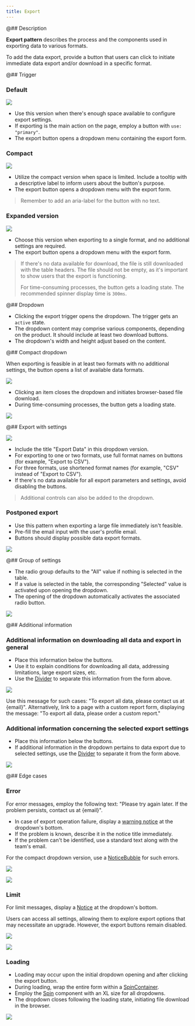 ```yaml
---
title: Export
---
```


@## Description

**Export pattern** describes the process and the components used in exporting data to various formats.

To add the data export, provide a button that users can click to initiate immediate data export and/or download in a specific format.

@## Trigger

### Default

![](static/default-export.png)

- Use this version when there's enough space available to configure export settings.
- If exporting is the main action on the page, employ a button with `use: "primary"`.
- The export button opens a dropdown menu containing the export form.

### Compact

![](static/short-export.png)

- Utilize the compact version when space is limited. Include a tooltip with a descriptive label to inform users about the button's purpose.
- The export button opens a dropdown menu with the export form.

> Remember to add an aria-label for the button with no text.

### Expanded version

![](static/advanced-export.png)

- Choose this version when exporting to a single format, and no additional settings are required.
- The export button opens a dropdown menu with the export form.

> If there's no data available for download, the file is still downloaded with the table headers. The file should not be empty, as it's important to show users that the export is functioning.
>
> For time-consuming processes, the button gets a loading state. The recommended spinner display time is `300ms`.

@## Dropdown

- Clicking the export trigger opens the dropdown. The trigger gets an `active` state.
- The dropdown content may comprise various components, depending on the product. It should include at least two download buttons.
- The dropdown's width and height adjust based on the content.

@## Compact dropdown

When exporting is feasible in at least two formats with no additional settings, the button opens a list of available data formats.

![](static/dropdown-1.png)

- Clicking an item closes the dropdown and initiates browser-based file download.
- During time-consuming processes, the button gets a loading state.

![](static/loading.png)

@## Export with settings

![](static/dropdown-2.png)

- Include the title "Export Data" in this dropdown version.
- For exporting to one or two formats, use full format names on buttons (for example, "Export to CSV").
- For three formats, use shortened format names (for example, "CSV" instead of "Export to CSV").
- If there's no data available for all export parameters and settings, avoid disabling the buttons.

> Additional controls can also be added to the dropdown.

### Postponed export

- Use this pattern when exporting a large file immediately isn't feasible.
- Pre-fill the email input with the user's profile email.
- Buttons should display possible data export formats.

![](static/dropdown-3.png)

@## Group of settings

- The radio group defaults to the "All" value if nothing is selected in the table.
- If a value is selected in the table, the corresponding "Selected" value is activated upon opening the dropdown.
- The opening of the dropdown automatically activates the associated radio button.

![](static/dropdown.png)

@## Additional information

### Additional information on downloading all data and export in general

- Place this information below the buttons.
- Use it to explain conditions for downloading all data, addressing limitations, large export sizes, etc.
- Use the [Divider](/components/divider/) to separate this information from the form above.

![](static/dropdown-info-1.png)

Use this message for such cases: "To export all data, please contact us at {email}". Alternatively, link to a page with a custom report form, displaying the message: "To export all data, please order a custom report."

### Additional information concerning the selected export settings

- Place this information below the buttons.
- If additional information in the dropdown pertains to data export due to selected settings, use the [Divider](/components/divider/) to separate it from the form above.

![](static/dropdown-info-2.png)

@## Edge cases

### Error

For error messages, employ the following text: "Please try again later. If the problem persists, contact us at {email}".

- In case of export operation failure, display a [warning notice](/components/notice) at the dropdown's bottom.
- If the problem is known, describe it in the notice title immediately.
- If the problem can't be identified, use a standard text along with the team's email.

For the compact dropdown version, use a [NoticeBubble](/components/notice-bubble) for such errors.

![](static/export-error-2.png)

![](static/export-error-1.png)

### Limit

For limit messages, display a [Notice](/components/notice) at the dropdown's bottom.

Users can access all settings, allowing them to explore export options that may necessitate an upgrade. However, the export buttons remain disabled.

![](static/export-limit-2.png)

![](static/export-limit-1.png)

### Loading

- Loading may occur upon the initial dropdown opening and after clicking the export button.
- During loading, wrap the entire form within a [SpinContainer](/components/spin-container/).
- Employ the [Spin](/components/spin/) component with an XL size for all dropdowns.
- The dropdown closes following the loading state, initiating file download in the browser.

![](static/export-loading.png)
